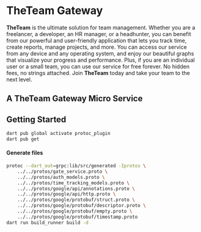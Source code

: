 # TheTeam Gateway

**TheTeam** is the ultimate solution for team management. Whether you are a freelancer, a developer, an HR manager, or a headhunter, you can benefit from our powerful and user-friendly application that lets you track time, create reports, manage projects, and more. You can access our service from any device and any operating system, and enjoy our beautiful graphs that visualize your progress and performance. Plus, if you are an individual user or a small team, you can use our service for free forever. No hidden fees, no strings attached. Join **TheTeam** today and take your team to the next level.

## A TheTeam Gateway Micro Service

## Getting Started
```bash
dart pub global activate protoc_plugin
dart pub get
```

#### Generate files
```bash
protoc --dart_out=grpc:lib/src/generated -Iprotos \
    ../../protos/gate_service.proto \
    ../../protos/auth_models.proto \
    ../../protos/time_tracking_models.proto \
    ../../protos/google/api/annotations.proto \
    ../../protos/google/api/http.proto \
    ../../protos/google/protobuf/struct.proto \
    ../../protos/google/protobuf/descriptor.proto \
    ../../protos/google/protobuf/empty.proto \
    ../../protos/google/protobuf/timestamp.proto
dart run build_runner build -d
```